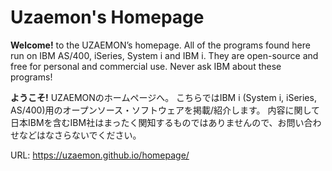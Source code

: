 # Uzaemon's Homepage

**Welcome!** to the UZAEMON’s homepage. All of the programs found here run on IBM AS/400, iSeries, System i and IBM i. They are open-source and free for personal and commercial use. Never ask IBM about these programs!

**ようこそ!** UZAEMONのホームページへ。 こちらではIBM i (System i, iSeries, AS/400)用のオープンソース・ソフトウェアを掲載/紹介します。 内容に関して日本IBMを含むIBM社はまったく関知するものではありませんので、お問い合わせなどはなさらないでください。

URL: https://uzaemon.github.io/homepage/

